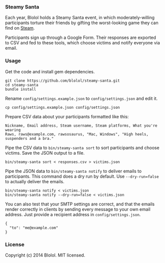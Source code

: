 ### Steamy Santa

Each year, Blolol holds a Steamy Santa event, in which moderately-willing participants torture their friends by gifting the worst-looking game they can find on [Steam](http://steampowered.com).

Participants sign up through a Google Form. Their responses are exported to CSV and fed to these tools, which choose victims and notify everyone via email.

### Usage

Get the code and install gem dependencies.

    git clone https://github.com/blolol/steamy-santa.git
    cd steamy-santa
    bundle install

Rename `config/settings.example.json` to `config/settings.json` and edit it.

    cp config/settings.example.json config/settings.json

Prepare CSV data about your participants formatted like this:

    Nickname, Email address, Steam username, Steam platforms, What you're wearing
    Raws, raws@example.com, rawsosaurus, "Mac, Windows", "High heels, suspenders and a bra."

Pipe the CSV data to `bin/steamy-santa sort` to sort participants and choose victims. Save the JSON output to a file.

    bin/steamy-santa sort < responses.csv > victims.json

Pipe the JSON data to `bin/steamy-santa notify` to deliver emails to participants. This command does a dry run by default. Use `--dry-run=false` to actually deliver the emails.

    bin/steamy-santa notify < victims.json
    bin/steamy-santa notify --dry-run=false < victims.json

You can also test that your SMTP settings are correct, and that the emails render correctly in clients by sending every message to your own email address. Just provide a recipient address in `config/settings.json`.

    {
      "to": "me@example.com"
    }

### License

Copyright (c) 2014 Blolol. MIT licensed.
